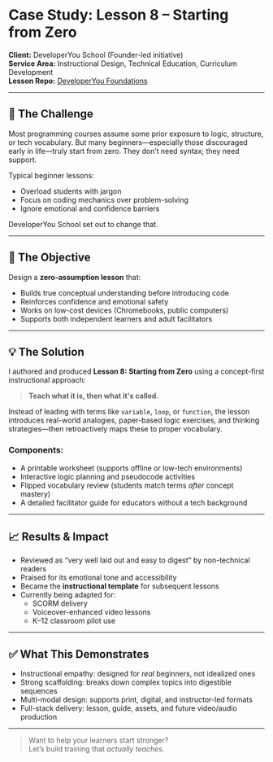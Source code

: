 # Case Study: Lesson 8 – Starting from Zero

**Client:** DeveloperYou School (Founder-led initiative)  
**Service Area:** Instructional Design, Technical Education, Curriculum Development  
**Lesson Repo:** [DeveloperYou Foundations](https://github.com/DeveloperYouSchool/foundations)

---

## 🚨 The Challenge

Most programming courses assume some prior exposure to logic, structure, or tech vocabulary. But many beginners—especially those discouraged early in life—truly start from zero. They don’t need syntax; they need support.

Typical beginner lessons:
- Overload students with jargon
- Focus on coding mechanics over problem-solving
- Ignore emotional and confidence barriers

DeveloperYou School set out to change that.

---

## 🎯 The Objective

Design a **zero-assumption lesson** that:
- Builds true conceptual understanding before introducing code
- Reinforces confidence and emotional safety
- Works on low-cost devices (Chromebooks, public computers)
- Supports both independent learners and adult facilitators

---

## 💡 The Solution

I authored and produced **Lesson 8: Starting from Zero** using a concept-first instructional approach:

> **Teach what it is, then what it's called.**

Instead of leading with terms like `variable`, `loop`, or `function`, the lesson introduces real-world analogies, paper-based logic exercises, and thinking strategies—then retroactively maps these to proper vocabulary.

### Components:
- A printable worksheet (supports offline or low-tech environments)
- Interactive logic planning and pseudocode activities
- Flipped vocabulary review (students match terms *after* concept mastery)
- A detailed facilitator guide for educators without a tech background

---

## 📈 Results & Impact

- Reviewed as “very well laid out and easy to digest” by non-technical readers
- Praised for its emotional tone and accessibility
- Became the **instructional template** for subsequent lessons
- Currently being adapted for:
  - SCORM delivery
  - Voiceover-enhanced video lessons
  - K–12 classroom pilot use

---

## ✅ What This Demonstrates

- Instructional empathy: designed for *real* beginners, not idealized ones
- Strong scaffolding: breaks down complex topics into digestible sequences
- Multi-modal design: supports print, digital, and instructor-led formats
- Full-stack delivery: lesson, guide, assets, and future video/audio production

---

> Want to help your learners start stronger?  
> Let’s build training that *actually teaches*.

